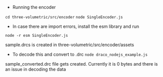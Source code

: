 - Running the encoder

`cd three-volumetric/src/encoder`
`node SingleEncoder.js`

- In case there are import errors, install the esm library and run

`node -r esm SingleEncoder.js`

sample.drcs is created in three-volumetric/src/encoder/assets

- To decode this and convert to .drc
`node draco_nodejs_example.js`

sample_converted.drc file gets created. Currently it is 0 bytes and there is an issue in decoding the data